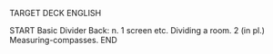 TARGET DECK
ENGLISH

START
Basic
Divider
Back: n. 1 screen etc. Dividing a room. 2 (in pl.) Measuring-compasses.
END
